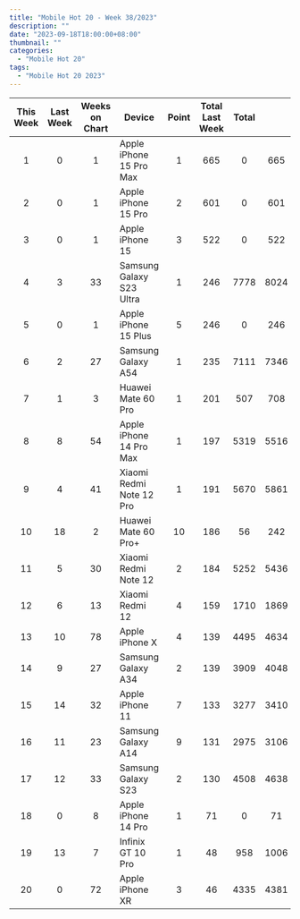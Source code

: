 ```yaml
---
title: "Mobile Hot 20 - Week 38/2023"
description: ""
date: "2023-09-18T18:00:00+08:00"
thumbnail: ""
categories:
  - "Mobile Hot 20"
tags:
  - "Mobile Hot 20 2023"
---
```

<!--more-->
|This Week|Last Week|Weeks on Chart|Device|Point|Total Last Week|Total| |
|:---:|:---:|:---:|---|:---:|:---:|:---:|:---:|
|1|0|1|Apple iPhone 15 Pro Max|1|665|0|665|
|2|0|1|Apple iPhone 15 Pro|2|601|0|601|
|3|0|1|Apple iPhone 15|3|522|0|522|
|4|3|33|Samsung Galaxy S23 Ultra|1|246|7778|8024|
|5|0|1|Apple iPhone 15 Plus|5|246|0|246|
|6|2|27|Samsung Galaxy A54|1|235|7111|7346|
|7|1|3|Huawei Mate 60 Pro|1|201|507|708|
|8|8|54|Apple iPhone 14 Pro Max|1|197|5319|5516|
|9|4|41|Xiaomi Redmi Note 12 Pro|1|191|5670|5861|
|10|18|2|Huawei Mate 60 Pro+|10|186|56|242|
|11|5|30|Xiaomi Redmi Note 12|2|184|5252|5436|
|12|6|13|Xiaomi Redmi 12|4|159|1710|1869|
|13|10|78|Apple iPhone X|4|139|4495|4634|
|14|9|27|Samsung Galaxy A34|2|139|3909|4048|
|15|14|32|Apple iPhone 11|7|133|3277|3410|
|16|11|23|Samsung Galaxy A14|9|131|2975|3106|
|17|12|33|Samsung Galaxy S23|2|130|4508|4638|
|18|0|8|Apple iPhone 14 Pro|1|71|0|71|
|19|13|7|Infinix GT 10 Pro|1|48|958|1006|
|20|0|72|Apple iPhone XR|3|46|4335|4381|
